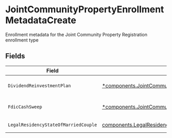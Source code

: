# JointCommunityPropertyEnrollmentMetadataCreate

Enrollment metadata for the Joint Community Property Registration enrollment type


## Fields

| Field                                                                                                                                                                                   | Type                                                                                                                                                                                    | Required                                                                                                                                                                                | Description                                                                                                                                                                             | Example                                                                                                                                                                                 |
| --------------------------------------------------------------------------------------------------------------------------------------------------------------------------------------- | --------------------------------------------------------------------------------------------------------------------------------------------------------------------------------------- | --------------------------------------------------------------------------------------------------------------------------------------------------------------------------------------- | --------------------------------------------------------------------------------------------------------------------------------------------------------------------------------------- | --------------------------------------------------------------------------------------------------------------------------------------------------------------------------------------- |
| `DividendReinvestmentPlan`                                                                                                                                                              | [*components.JointCommunityPropertyEnrollmentMetadataCreateDividendReinvestmentPlan](../../models/components/jointcommunitypropertyenrollmentmetadatacreatedividendreinvestmentplan.md) | :heavy_minus_sign:                                                                                                                                                                      | Option to auto-enroll in Dividend Reinvestment; defaults to DIVIDEND_REINVESTMENT_ENROLL                                                                                                | DIVIDEND_REINVESTMENT_ENROLL                                                                                                                                                            |
| `FdicCashSweep`                                                                                                                                                                         | [*components.JointCommunityPropertyEnrollmentMetadataCreateFdicCashSweep](../../models/components/jointcommunitypropertyenrollmentmetadatacreatefdiccashsweep.md)                       | :heavy_minus_sign:                                                                                                                                                                      | Option to auto-enroll in FDIC cash sweep; defaults to FDIC_CASH_SWEEP_ENROLL                                                                                                            | FDIC_CASH_SWEEP_ENROLL                                                                                                                                                                  |
| `LegalResidencyStateOfMarriedCouple`                                                                                                                                                    | [components.LegalResidencyStateOfMarriedCouple](../../models/components/legalresidencystateofmarriedcouple.md)                                                                          | :heavy_check_mark:                                                                                                                                                                      | The legal residency state of a married couple                                                                                                                                           | TX                                                                                                                                                                                      |